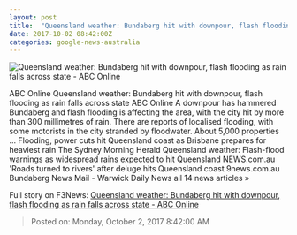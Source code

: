 ```yaml
---
layout: post
title:  "Queensland weather: Bundaberg hit with downpour, flash flooding as rain falls across state - ABC Online"
date: 2017-10-02 08:42:00Z
categories: google-news-australia
---
```


![Queensland weather: Bundaberg hit with downpour, flash flooding as rain falls across state - ABC Online](http://www.abc.net.au/news/image/9008278-1x1-700x700.jpg)

ABC Online Queensland weather: Bundaberg hit with downpour, flash flooding as rain falls across state ABC Online A downpour has hammered Bundaberg and flash flooding is affecting the area, with the city hit by more than 300 millimetres of rain. There are reports of localised flooding, with some motorists in the city stranded by floodwater. About 5,000 properties ... Flooding, power cuts hit Queensland coast as Brisbane prepares for heaviest rain The Sydney Morning Herald Queensland weather: Flash-flood warnings as widespread rains expected to hit Queensland NEWS.com.au 'Roads turned to rivers' after deluge hits Queensland coast 9news.com.au Bundaberg News Mail - Warwick Daily News all 14 news articles »


Full story on F3News: [Queensland weather: Bundaberg hit with downpour, flash flooding as rain falls across state - ABC Online](http://www.f3nws.com/n/KDNEWB)

> Posted on: Monday, October 2, 2017 8:42:00 AM
